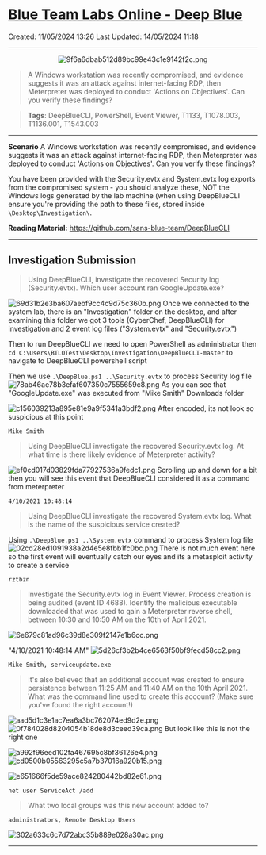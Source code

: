 # [Blue Team Labs Online - Deep Blue](https://blueteamlabs.online/home/investigation/deep-blue-a4c18ce507)
Created: 11/05/2024 13:26
Last Updated: 14/05/2024 11:18
* * *
<div align=center>

![9f6a6dbab512d89bc99e43c1e9142f2c.png](../../../_resources/9f6a6dbab512d89bc99e43c1e9142f2c-1.png)
</div>

>A Windows workstation was recently compromised, and evidence suggests it was an attack against internet-facing RDP, then Meterpreter was deployed to conduct 'Actions on Objectives'. Can you verify these findings?

>**Tags**: DeepBlueCLI, PowerShell, Event Viewer, T1133, T1078.003, T1136.001, T1543.003
* * *

**Scenario**
A Windows workstation was recently compromised, and evidence suggests it was an attack against internet-facing RDP, then Meterpreter was deployed to conduct 'Actions on Objectives'. Can you verify these findings?

You have been provided with the Security.evtx and System.evtx log exports from the compromised system - you should analyze these, NOT the Windows logs generated by the lab machine (when using DeepBlueCLI ensure you're providing the path to these files, stored inside `\Desktop\Investigation\`.

**Reading Material:**
https://github.com/sans-blue-team/DeepBlueCLI
* * *
## Investigation Submission
> Using DeepBlueCLI, investigate the recovered Security log (Security.evtx). Which user account ran GoogleUpdate.exe?

![69d31b2e3ba607aebf9cc4c9d75c360b.png](../../../_resources/69d31b2e3ba607aebf9cc4c9d75c360b-1.png)
Once we connected to the system lab, there is an "Investigation" folder on the desktop, and after examining this folder we got 3 tools (CyberChef, DeepBlueCLI) for investigation and 2 event log files ("System.evtx" and "Security.evtx")

Then to run DeepBlueCLI we need to open PowerShell as administrator then `cd C:\Users\BTLOTest\Desktop\Investigation\DeepBlueCLI-master` to navigate to DeepBlueCLI powershell script

Then we use `.\DeepBlue.ps1 ..\Security.evtx` to process Security log file
![78ab46ae78b3efaf607350c7555659c8.png](../../../_resources/78ab46ae78b3efaf607350c7555659c8-1.png)
As you can see that "GoogleUpdate.exe" was executed from "Mike Smith" Downloads folder

![c156039213a895e81e9a9f5341a3bdf2.png](../../../_resources/c156039213a895e81e9a9f5341a3bdf2-1.png)
After encoded, its not look so suspicious at this point

```
Mike Smith
```

> Using DeepBlueCLI investigate the recovered Security.evtx log. At what time is there likely evidence of Meterpreter activity?

![ef0cd017d03829fda77927536a9fedc1.png](../../../_resources/ef0cd017d03829fda77927536a9fedc1-1.png)
Scrolling up and down for a bit then you will see this event that DeepBlueCLI considered it as a command from meterpreter
```
4/10/2021 10:48:14
```

> Using DeepBlueCLI investigate the recovered System.evtx log. What is the name of the suspicious service created?

Using `.\DeepBlue.ps1 ..\System.evtx` command to process System log file
![02cd28ed1091938a2d4e5e8fbb1fc0bc.png](../../../_resources/02cd28ed1091938a2d4e5e8fbb1fc0bc-1.png)
There is not much event here so the first event will eventually catch our eyes and its a metasploit activity to create a service

```
rztbzn
```

>Investigate the Security.evtx log in Event Viewer. Process creation is being audited (event ID 4688). Identify the malicious executable downloaded that was used to gain a Meterpreter reverse shell, between 10:30 and 10:50 AM on the 10th of April 2021. 


![6e679c81ad96c39d8e309f2147e1b6cc.png](../../../_resources/6e679c81ad96c39d8e309f2147e1b6cc-1.png)

"4/10/2021 10:48:14 AM"
![5d26cf3b2b4ce6563f50bf9fecd58cc2.png](../../../_resources/5d26cf3b2b4ce6563f50bf9fecd58cc2-1.png)
```
Mike Smith, serviceupdate.exe
```

>It's also believed that an additional account was created to ensure persistence between 11:25 AM and 11:40 AM on the 10th April 2021. What was the command line used to create this account? (Make sure you've found the right account!)

![aad5d1c3e1ac7ea6a3bc762074ed9d2e.png](../../../_resources/aad5d1c3e1ac7ea6a3bc762074ed9d2e-1.png)
![0f784028d8204054b18de8d3ceed39ca.png](../../../_resources/0f784028d8204054b18de8d3ceed39ca-1.png)
But look like this is not the right one 

![a992f96eed102fa467695c8bf36126e4.png](../../../_resources/a992f96eed102fa467695c8bf36126e4-1.png)
![cd0500b05563295c5a7b37016a920b15.png](../../../_resources/cd0500b05563295c5a7b37016a920b15-1.png)

![e651666f5de59ace824280442bd82e61.png](../../../_resources/e651666f5de59ace824280442bd82e61-1.png)
```
net user ServiceAct /add
```

> What two local groups was this new account added to?
```
administrators, Remote Desktop Users
```

![302a633c6c7d72abc35b889e028a30ac.png](../../../_resources/302a633c6c7d72abc35b889e028a30ac.png)
* * *